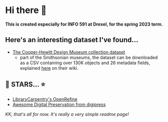 # Hi there 👋

**This is created especially for INFO 591 at Drexel, for the spring 2023 term.**

## Here's an interesting dataset I've found...
- [The Cooper-Hewitt Design Museum collection dataset](https://github.com/cooperhewitt/collection)
  - part of the Smithsonian museums, the dataset can be downloaded as a CSV containing over 130K objects and 26 metadata fields, explained [here](url) on their wiki.

## 🤩 STARS... ⭐️
- [LibraryCarpentry's OpenRefine](https://github.com/LibraryCarpentry/lc-open-refine)
- [Awesome Digital Preservation from digipress]([url](https://github.com/digipres/awesome-digital-preservation))


*KK, that's all for now. It's really a very simple readme page!*

<!--
**robodecimal/robodecimal** is a ✨ _special_ ✨ repository because its `README.md` (this file) appears on your GitHub profile.

Here are some ideas to get you started:

- 🔭 I’m currently working on ...
- 🌱 I’m currently learning ...
- 👯 I’m looking to collaborate on ...
- 🤔 I’m looking for help with ...
- 💬 Ask me about ...
- 📫 How to reach me: ...
- 😄 Pronouns: ...
- ⚡ Fun fact: ...
-->
